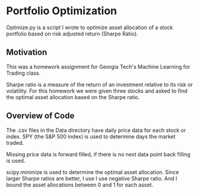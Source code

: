 # Portfolio Optimization

Optimize.py is a script I wrote to optimize asset allocation of a stock portfolio based on risk adjusted return (Sharpe Ratio).

## Motivation
This was a homework assignment for Georgia Tech's Machine Learning for Trading class.  

Sharpe ratio is a measure of the return of an investment relative to its risk or volatility.  For this
homework we were given three stocks and asked to find the optimal asset allocation based on
the Sharpe ratio.

## Overview of Code
The .csv files in the Data directory have daily price data for each stock or index.  SPY (the S&P 500 index) is used to 
determine days the market traded.  

Missing price data is forward filled, if there is no next data point back filling is used.

scipy.minimize is used to determine the optimal asset allocation.  Since larger Sharpe ratios are better, I use
I use negative Sharpe ratio.  And I bound the asset allocations between 0 and 1 for each asset.


